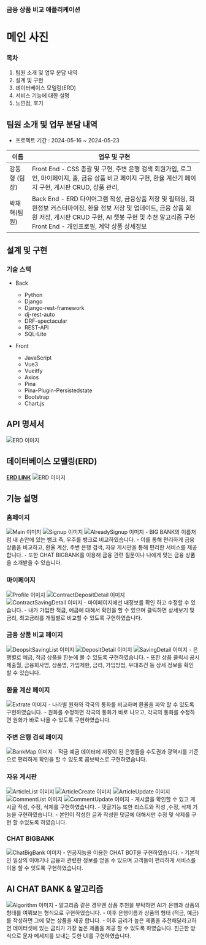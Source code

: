 ### 금융 상품 비교 애플리케이션
# 메인 사진 

### 목차
1. 팀원 소개 및 업무 분담 내역
2. 설계 및 구현
3. 데이터베이스 모델링(ERD)
4. 서비스 기능에 대한 설명
5. 느낀점, 후기


## 팀원 소개 및 업무 분담 내역
- 프로젝트 기간 : 2024-05-16 ~ 2024-05-23

|이름|업무 및 구현 |
|---|---|
| 강동형 (팀장) |Front End - CSS 총괄 및 구현, 주변 은행 검색 회원가입, 로그인, 마이페이지, 홈, 금융 상품 비교 페이지 구현, 환율 계산기 페이지 구현, 게시판 CRUD, 상품 관리, |
|박재혁(팀원) |Back End - ERD 다이어그램 작성, 금융상품 저장 및 필터링, 회원정보 커스터마이징, 환율 정보 저장 및 업데이트, 금융 상품 회원 저장, 게시판 CRUD 구현, AI 챗봇 구현 및 추천 알고리즘 구현<br> Front End - 개인프로필, 계약 상품 상세정보 |

## 설계 및 구현
### 기술 스택
* Back
  - Python
  - Django
  - Django-rest-framework
  - dj-rest-auto
  - DRF-spectacular
  - REST-API
  - SQL-Lite

* Front
  - JavaScript
  - Vue3
  - Vueitfy
  - Axios
  - Pina
  - Pina-Plugin-Persistedstate
  - Bootstrap
  - Chart.js

## API 명세서 
<img src='./README_IMG/API.png' alt='ERD 이미지' /> 

## 데이터베이스 모델링(ERD)
[**ERD LINK**](https://dbdiagram.io/d/664ab074f84ecd1d229827ad)
<img src='./README_IMG/ERD.png' alt='ERD 이미지' />

## 기능 설명

### 홈페이지
<img src='./README_IMG/Main.png' alt='Main 이미지' /> 
<img src='./README_IMG/Signup.png' alt='Signup 이미지' /> 
<img src='./README_IMG/AlreadySignup.png' alt='AlreadySignup 이미지' /> 
- BIG BANK의 이름처럼 내 손안에 있는 뱅크 즉, 우주를 뱅크로 비교하였습니다.
- 이를 통해 편리하게 금융 상품을 비교하고, 환율 계산, 주변 은행 검색, 자유 게시판을 통해 편리한 서비스를 제공합니다.
- 또한 CHAT BIGBANK를 이용해 금융 관련 질문이나 나에게 맞는 금융 상품을 소개받을 수 있습니다.

### 마이페이지
<img src='./README_IMG/Profile.png' alt='Profile 이미지' /> 
<img src='./README_IMG/ContractDepositDetail.png' alt='ContractDepositDetail 이미지' /> 
<img src='./README_IMG/ContractSavingDetail.png' alt='ContractSavingDetail 이미지' /> 
- 마이페이지에선 내정보를 확인 하고 수정할 수 있습니다.
- 내가 가입한 적금, 예금에 대해서 확인을 할 수 있으며 클릭하면 상세보기 및 금리, 최고금리를 개월별로 비교할 수 있도록 구현하였습니다.

### 금융 상품 비교 페이지
<img src='./README_IMG/DeopsitSavingList.png' alt='DeopsitSavingList 이미지' /> 
<img src='./README_IMG/DepositDetail.png' alt='DepositDetail 이미지' /> 
<img src='./README_IMG/SavingDetail.png' alt='SavingDetail 이미지' /> 
- 은행별로 예금, 적금 상품을 한눈에 볼 수 있도록 구현하였습니다.
- 또한 상품 클릭시 공시 제출월, 금융회사명, 상품명, 가입제한, 금리, 가입방법, 우대조건 등 상세 정보를 확인 할 수 있습니다.

### 환율 계산 페이지
<img src='./README_IMG/Extrate.png' alt='Extrate 이미지' /> 
- 나라별 원화와 각국의 통화를 비교하며 환율을 파악 할 수 있도록 구현하였습니다.
- 원화를 수정하면 각국의 통화가 바로 나오고, 각국의 통화를 수정하면 원화가 바로 나올 수 있도록 구현하였습니다.

### 주변 은행 검색 페이지
<img src='./README_IMG/BankMap.png' alt='BankMap 이미지' /> 
- 적금 예금 데이터에 저장이 된 은행들을 수도권과 광역시를 기준으로 편리하게 확인을 할 수 있도록 콤보박스로 구현하였습니다.

### 자유 게시판
<img src='./README_IMG/ArticleList.png' alt='ArticleList 이미지' />
<img src='./README_IMG/ArticleCreate.png' alt='ArticleCreate 이미지' />
<img src='./README_IMG/ArticleUpdate.png' alt='ArticleUpdate 이미지' />
<img src='./README_IMG/CommentList.png' alt='CommentList 이미지' />
<img src='./README_IMG/CommentUpdate.png' alt='CommentUpdate 이미지' />
- 게시글을 확인할 수 있고 게시글 작성, 수정, 삭제를 구현하였습니다.
- 댓글기능 또한 리스트와 작성 ,수정, 삭제 기능을 구현하였습니다.
- 본인이 작성한 글과 작성한 댓글에 대해서만 수정 및 삭제를 구현 할 수있도록 하였습니다.

### CHAT BIGBANK
<img src='./README_IMG/ChatBigBank.png' alt='ChatBigBank 이미지' /> 
- 인공지능을 이용한 CHAT BOT을 구현하였습니다.
- 기본적인 일상의 이야기나 금융과 관련한 정보를 얻을 수 있으며 고객들이 편리하게 서비스를 이용 할 수 잇도록 구현하였습니다.

## AI CHAT BANK & 알고리즘
<img src='./README_IMG/Algorithm.png' alt='Algorithm 이미지' /> 
- 알고리즘 같은 경우엔 상품 추천을 부탁하면 AI가 은행과 상품의 형태를 여쭤보는 형식으로 구현하였습니다.
- 이후 은행이름과 상품의 형태 (적금, 예금)를 작성하면 그에 맞는 상품을 제공 합니다.
- 이후 금리가 높은 제품을 추천해달라고하면 데이터셋에 있는 금리가 가장 높은 제품을 제공 할 수  있도록 하였습니다.
친근한 방식으로 문자 메세지를 보내는 듯한 UI를 구현하였습니다.
